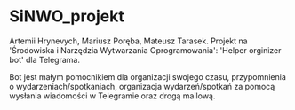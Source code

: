 # SiNWO_projekt
Artemii Hrynevych, Mariusz Poręba, Mateusz Tarasek.
Projekt na 'Środowiska i Narzędzia  Wytwarzania Oprogramowania': 'Helper orginizer bot' dla Telegrama.

Bot jest małym pomocnikiem dla organizacji swojego czasu, przypomnienia o wydarzeniach/spotkaniach, 
organizacja wydarzeń/spotkań za pomocą wysłania wiadomości w Telegramie oraz drogą mailową.
